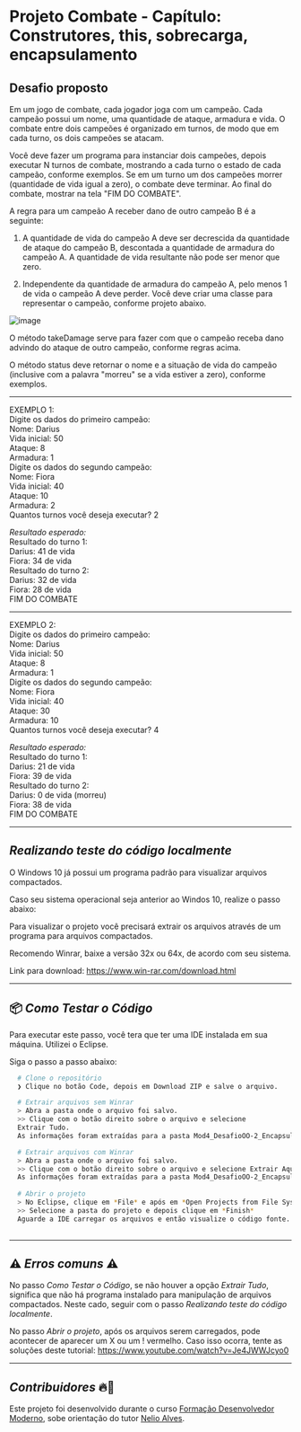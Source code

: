 # Projeto Combate - Capítulo: Construtores, this, sobrecarga, encapsulamento
## Desafio proposto
Em um jogo de combate, cada jogador joga com um campeão. Cada campeão possui um nome, uma
quantidade de ataque, armadura e vida. O combate entre dois campeões é organizado em turnos, de modo que em cada turno, os dois campeões se atacam.

Você deve fazer um programa para instanciar dois campeões, depois executar N turnos de combate, mostrando a cada turno o estado de cada campeão, conforme exemplos.
Se em um turno um dos campeões morrer (quantidade de vida igual a zero), o combate deve terminar. Ao final do combate, mostrar na tela "FIM DO COMBATE".

A regra para um campeão A receber dano de outro campeão B é a seguinte:

1) A quantidade de vida do campeão A deve ser decrescida da quantidade de ataque do campeão B, descontada a quantidade de armadura do campeão A.
A quantidade de vida resultante não pode ser menor que zero.

2) Independente da quantidade de armadura do campeão A, pelo menos 1 de vida o campeão A deve perder.
Você deve criar uma classe para representar o campeão, conforme projeto abaixo.

![image](https://user-images.githubusercontent.com/88738577/210084873-4fe4fd9d-920e-4de6-b889-56afc51a34c4.png)

O método takeDamage serve para fazer com que o campeão receba dano advindo do ataque de outro campeão, conforme regras acima.

O método status deve retornar o nome e a situação de vida do campeão (inclusive com a palavra "morreu" se a vida estiver a zero), conforme exemplos.

---
EXEMPLO 1: <br>
Digite os dados do primeiro campeão: <br>
Nome: Darius <br>
Vida inicial: 50 <br>
Ataque: 8 <br>
Armadura: 1 <br>
Digite os dados do segundo campeão: <br>
Nome: Fiora <br>
Vida inicial: 40 <br>
Ataque: 10 <br>
Armadura: 2 <br>
Quantos turnos você deseja executar? 2 <br>

*Resultado esperado:* <br>
Resultado do turno 1: <br>
Darius: 41 de vida <br>
Fiora: 34 de vida <br>
Resultado do turno 2: <br>
Darius: 32 de vida <br>
Fiora: 28 de vida <br>
FIM DO COMBATE <br>

---
EXEMPLO 2: <br>
Digite os dados do primeiro campeão: <br>
Nome: Darius <br>
Vida inicial: 50 <br>
Ataque: 8 <br>
Armadura: 1 <br>
Digite os dados do segundo campeão: <br>
Nome: Fiora <br>
Vida inicial: 40 <br>
Ataque: 30 <br>
Armadura: 10 <br>
Quantos turnos você deseja executar? 4 <br>

*Resultado esperado:* <br>
Resultado do turno 1: <br>
Darius: 21 de vida <br>
Fiora: 39 de vida <br>
Resultado do turno 2: <br>
Darius: 0 de vida (morreu) <br>
Fiora: 38 de vida <br>
FIM DO COMBATE <br>

---
## *Realizando teste do código localmente* 
O Windows 10 já possui um programa padrão para visualizar arquivos compactados.

Caso seu sistema operacional seja anterior ao Windos 10, realize o passo abaixo:

Para visualizar o projeto você precisará extrair os arquivos através de um programa para arquivos compactados.

Recomendo Winrar, baixe a versão 32x ou 64x, de acordo com seu sistema.

Link para download:
https://www.win-rar.com/download.html

---
## 📦️ *Como Testar o Código*
Para executar este passo, você tera que ter uma IDE instalada em sua máquina. Utilizei o Eclipse.


Siga o passo a passo abaixo:
```bash
  # Clone o repositório
  ❯ Clique no botão Code, depois em Download ZIP e salve o arquivo.

  # Extrair arquivos sem Winrar
  > Abra a pasta onde o arquivo foi salvo.
  >> Clique com o botão direito sobre o arquivo e selecione
  Extrair Tudo.
  As informações foram extraídas para a pasta Mod4_DesafioOO-2_Encapsulamento-main.

  # Extrair arquivos com Winrar
  > Abra a pasta onde o arquivo foi salvo.
  >> Clique com o botão direito sobre o arquivo e selecione Extrair Aqui (Extract Here).
  As informações foram extraídas para a pasta Mod4_DesafioOO-2_Encapsulamento-main.
  
  # Abrir o projeto
  > No Eclipse, clique em *File* e após em *Open Projects from File System...*
  >> Selecione a pasta do projeto e depois clique em *Finish*
  Aguarde a IDE carregar os arquivos e então visualize o código fonte.
  
```

---
## ⚠️ *Erros comuns* ⚠️

No passo *Como Testar o Código*, se não houver a opção *Extrair Tudo*, significa que não há programa instalado para manipulação de arquivos compactados.
Neste cado, seguir com o passo *Realizando teste do código localmente*.

No passo *Abrir o projeto*, após os arquivos serem carregados, pode acontecer de aparecer um X ou um ! vermelho. Caso isso ocorra, tente as soluções deste
tutorial: https://www.youtube.com/watch?v=Je4JWWJcyo0

---
## *Contribuidores* 🔥👊
Este projeto foi desenvolvido durante o curso [Formação Desenvolvedor Moderno](https://devsuperior.com.br/formacao-desenvolvedor-moderno),
sobe orientação do tutor [Nelio Alves](https://www.linkedin.com/in/nelio-alves/?originalSubdomain=br).



